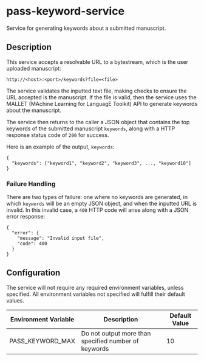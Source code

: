 # pass-keyword-service
Service for generating keywords about a submitted manuscript. 


## Description
This service accepts a resolvable URL to a bytestream, which is the user uploaded manuscript:

`http://<host>:<port>/keywords?file=<file>`

The service validates the inputted text file, making checks to ensure the URL accepted is the manuscript. If the file is valid, then the service uses the MALLET (MAchine Learning for LanguagE Toolkit) API to generate keywords about the manuscript. 

The service then returns to the caller a JSON object that contains the top keywords of the submitted manuscript `keywords`, along with a HTTP response status code of `200` for success.

Here is an example of the output, `keywords`:

```
{
  "keywords": ["keyword1", "keyword2", "keyword3", ..., "keyword10"]
}
```

### Failure Handling
There are two types of failure: one where no keywords are generated, in which `keywords` will be an empty JSON object, and when the inputted URL is invalid. In this invalid case, a `400` HTTP code will arise along with a JSON error response:

```
{
  "error": {
    "message": "Invalid input file",
    "code": 400
  }
}
```

## Configuration
The service will not require any required environment variables, unless specified. All environment variables not specified will fulfill their default values. 

| Environment Variable  		| Description  		| Default Value |
| ------------- | ------------- | ------------- |
| PASS_KEYWORD_MAX | Do not output more than specified number of keywords | 10 |
